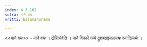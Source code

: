 ```yaml
---
index: 4.3.162
sutra: माने वयः
vritti: balamanorama

---
```

<<माने वयः>> - माने वयः । द्रोरित्येवेति । माने विकारे गम्ये द्रुशब्दाद्वयप्रत्ययः स्यादित्यर्थः । 